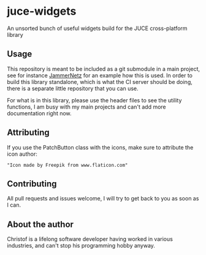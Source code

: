 <!--
MIT License

Copyright (c) 2019-2025 Christof Ruch

Permission is hereby granted, free of charge, to any person obtaining a copy
of this software and associated documentation files (the "Software"), to deal
in the Software without restriction, including without limitation the rights
to use, copy, modify, merge, publish, distribute, sublicense, and/or sell
copies of the Software, and to permit persons to whom the Software is
furnished to do so, subject to the following conditions:

The above copyright notice and this permission notice shall be included in all
copies or substantial portions of the Software.

THE SOFTWARE IS PROVIDED "AS IS", WITHOUT WARRANTY OF ANY KIND, EXPRESS OR
IMPLIED, INCLUDING BUT NOT LIMITED TO THE WARRANTIES OF MERCHANTABILITY,
FITNESS FOR A PARTICULAR PURPOSE AND NONINFRINGEMENT. IN NO EVENT SHALL THE
AUTHORS OR COPYRIGHT HOLDERS BE LIABLE FOR ANY CLAIM, DAMAGES OR OTHER
LIABILITY, WHETHER IN AN ACTION OF CONTRACT, TORT OR OTHERWISE, ARISING FROM,
OUT OF OR IN CONNECTION WITH THE SOFTWARE OR THE USE OR OTHER DEALINGS IN THE
SOFTWARE.
-->
# juce-widgets
An unsorted bunch of useful widgets build for the JUCE cross-platform library


## Usage

This repository is meant to be included as a git submodule in a main project, see for instance [JammerNetz](https://github.com/christofmuc/JammerNetz) for an example how this is used.
In order to build this library standalone, which is what the CI server should be doing, there is a separate little repository that you can use.

For what is in this library, please use the header files to see the utility functions, I am busy with my main projects and can't add more documentation right now.

## Attributing

If you use the PatchButton class with the icons, make sure to attribute the icon author:

    "Icon made by Freepik from www.flaticon.com"

## Contributing

All pull requests and issues welcome, I will try to get back to you as soon as I can.

## About the author

Christof is a lifelong software developer having worked in various industries, and can't stop his programming hobby anyway.
